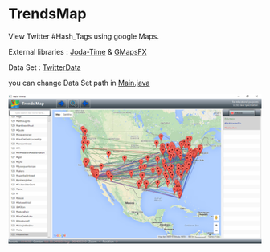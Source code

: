 # TrendsMap
View Twitter #Hash_Tags using google Maps.  

External libraries : [Joda-Time](http://www.joda.org/joda-time/) & [GMapsFX](http://rterp.github.io/GMapsFX/)

Data Set : [TwitterData](https://archive.org/details/twitter_cikm_2010)

you can change Data Set path in [Main.java](/src/com/cookiescode/trendsmap/Main.java)

![alt tag](screen.png)
